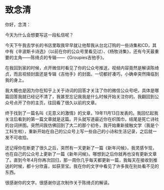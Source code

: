 # 致念清

你好，念清：

今天为什么会想要写这一段私信呢？

今天下午我去学长的书店里取我早早就让他帮我从台北订购的一些诗集和CD，其中有《辛波斯卡诗选》（以前在你的公众号里看见过）、《杨牧诗集》，还有今天最重要的主角——陈绮贞的专辑——《Groupies吉他手》。

在我回到家的时候，点开微信时看见了你的公众号推送，视频内容竟然是解读陈绮贞，而且视频封面还是专辑《吉他手》的封面。一切都好凑巧，小确幸突然降临到我的身上。

我大概也是因为你在知乎上关于诗词的回答才关注了你的微信公众号吧，具体是哪篇回答我就已经记不清了，我甚至忘记我我是什么时候开始关注你的。我翻回到公众号点开了你的主页，往回看了很久以前的文章。

终于找到了一篇名叫《无意义的激情》的文章，19年11月13日发表的。我回忆起我关注后看到的第一篇文章就是这篇。开头就写道最近你在织围巾，结尾是死亡诗社的台词拼图。突然间我仿佛回到了大二的那个初冬，我开始重新接触文学（我是个工科生啦），重新开始在自己的公众号上写一些自己的小诗和生活记录，之后就一发不可收拾。

还记得你在断更了很久之后，突然有一天更新了一篇《新年问候》，我灵感乍现，也在自己的公众号上更新了一篇《新年问候》。哪想到之后你就再也没有更新文章了。直到今年4月你再次回归，那一周你几乎每天都更新一篇，我每天在接收到推送的时候，都十分欣喜，如获至宝。我在你的文字中看见了许多我在别处看不见的东西。

很感谢你的文字。很感谢你这次制作关于陈绮贞的解读。
